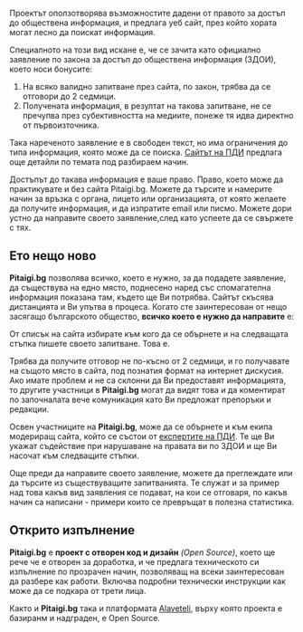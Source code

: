 
Проектът оползотворява възможностите дадени от правото за достъп до обществена информация, и предлага уеб сайт, през който хората могат лесно да поискат информация.

Специалното на този вид искане е, че се зачита като официално заявление по закона за достъп до обществена информация (ЗДОИ), което носи бонусите:

 1. На всяко валидно запитване през сайта, по закон, трябва да се отговори до 2 седмици. 
 1. Получената информация, в резултат на такова запитване, не се пречупва през субективността на медиите, понеже тя идва директно от първоизточника.

Така нареченото заявление е в свободен текст, но има ограничения до типа информация, която може да се поиска. [Сайтът на ПДИ](http://www.aip-bg.org/howto/%D0%9D%D0%B0%D1%80%D1%8A%D1%87%D0%BD%D0%B8%D0%BA/) предлага още детайли по темата под разбираем начин.

Достъпът до такава информация е ваше право. Право, което може да практикувате и без сайта Pitaigi.bg. Можете да търсите и намерите начин за връзка с органа, лицето или организацията, от която желаете да получите информация, и да изпратите email или писмо. Можете дори устно да направите своето заявление,след като успеете да се свържете с тях.

## Ето нещо ново

__Pitaigi.bg__ позволява всичко, което е нужно, за да подадете заявление, да съществува на едно място, поднесено наред със спомагателна информация показана там, където ще Ви потрябва. Сайтът скъсява дистанцията и Ви упътва в процеса. Когато сте заинтересован от нещо засягащо българското общество, __всичко което е нужно да направите__ е:

От списък на сайта избирате към кого да се обърнете и на следващата стъпка пишете своето запитване. Това е.

Трябва да получите отговор не по-късно от 2 седмици, и го получавате на същото място в сайта, под познатия формат на интернет дискусия. Ако имате проблем и не са склонни да Ви предоставят информацията, то другите участници в __Pitaigi.bg__ могат да видят това и да коментират по започналата вече комуникация като Ви предложат препоръки и редакции. 

Освен участниците на __Pitaigi.bg__, може да се обърнете и към екипа модериращ сайта, който се състои от [експертите на ПДИ](http://www.aip-bg.org/contacts/). Те ще Ви укажат съдействие при нарушаване на правата ви по ЗДОИ и ще Ви насочат към следващите стъпки.

Oще преди да направите своето заявление, можете да преглеждате или да търсите из съществуващите запитванията. Те служат и за пример над това какъв вид заявления се подават, на кои се отговаря, по какъв начин сa написани - примери които се превръщат в полезна статистика.

## Открито изпълнение

__Pitaigi.bg__ е __проект с отворен код и дизайн__ _(Open Source)_, което ще рече че е отворен за доработка, и че предлага техническото си изпълнение по прозрачен начин, позволяващ на всеки заинтересован да разбере как работи. Включва подробни технически инструкции как може да се подкара от трети лица.

Както и __Pitaigi.bg__ така и платформата [Alaveteli](http://www.alaveteli.org/), върху която проекта е базиранм и надграден, е Open Source.